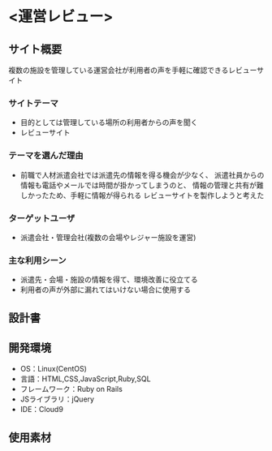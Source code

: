 # <運営レビュー>

## サイト概要
複数の施設を管理している運営会社が利用者の声を手軽に確認できるレビューサイト

### サイトテーマ
* 目的としては管理している場所の利用者からの声を聞く
* レビューサイト


### テーマを選んだ理由
* 前職で人材派遣会社では派遣先の情報を得る機会が少なく、
派遣社員からの情報も電話やメールでは時間が掛かってしまうのと、
情報の管理と共有が難しかったため、手軽に情報が得られる
レビューサイトを製作しようと考えた

### ターゲットユーザ
* 派遣会社・管理会社(複数の会場やレジャー施設を運営)

### 主な利用シーン
* 派遣先・会場・施設の情報を得て、環境改善に役立てる
* 利用者の声が外部に漏れてはいけない場合に使用する

## 設計書

## 開発環境
- OS：Linux(CentOS)
- 言語：HTML,CSS,JavaScript,Ruby,SQL
- フレームワーク：Ruby on Rails
- JSライブラリ：jQuery
- IDE：Cloud9

## 使用素材


